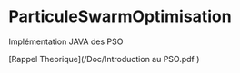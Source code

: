 # ParticuleSwarmOptimisation

Implémentation JAVA des PSO


 [Rappel Theorique](/Doc/Introduction au PSO.pdf )
